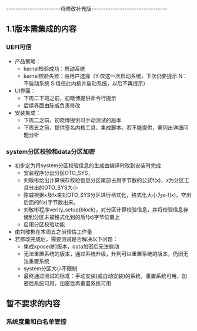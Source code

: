 -----------------------待修改补充版--------------------------------
## 1.1版本需集成的内容
### UEFI可信
- 产品策略：
   - kernel校验成功：启动系统
   - kernel校验失败：由用户选择（Y:仅这一次启动系统，下次仍要提示 N：不启动系统 S:信任此内核并启动系统，以后不再提示）
-  UI界面：
   - 下周二下班之前，初晓博提供命令行提示
   - 后续界面由陈威负责修改
- 安装集成：
   - 下周二之前，初晓博提供可手动测试的版本
   - 下周五之前，提供签名内核工具、集成脚本。若不能提供，需列出详细问题分析
### system分区校验和data分区加密
- 初步定为将system分区校验信息的生成由编译时改到安装时完成
   - 安装程序分出分区OTO_SYS，
   - 刘敬彬给出计算保存校验信息分区尾部占用字节数的公式f(x)，x为分区工具分出的OTO_SYS大小
   - 陈威根据x及fx来对OTO_SYS分区进行格式化，格式化大小为x-f(x)，空出后面的f(x)字节数出来。
   - 刘敬彬程序verity_setup(block)，对分区计算校验信息，并将校验信息存储到分区未被格式化到的后f(x)字节位置上
   - 启用分区校验功能
- 由刘敬彬在本周五之前预估工作量
- 若修改完成后，需要测试是否解决以下问题：
   - 集成xposed的版本，data加密后无法启动
   - 无法重置系统的版本，通过系统升级，升到可以重置系统的版本，仍旧无法重置系统
   - system分区大小不限制
   - 最终通过测试的标准：手动安装(或自动安装)的系统，重置系统可用，加密后系统可用，加密后再重置系统可用

## 暂不要求的内容
### 系统度量和白名单管控

